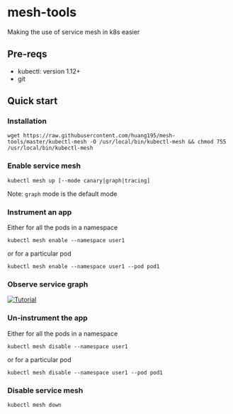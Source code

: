 # mesh-tools

Making the use of service mesh in k8s easier

## Pre-reqs

* kubectl: version 1.12+
* git

## Quick start

### Installation

```
wget https://raw.githubusercontent.com/huang195/mesh-tools/master/kubectl-mesh -O /usr/local/bin/kubectl-mesh && chmod 755 /usr/local/bin/kubectl-mesh
```

### Enable service mesh 

```
kubectl mesh up [--mode canary|graph|tracing]
```
Note: `graph` mode is the default mode

### Instrument an app

Either for all the pods in a namespace

```
kubectl mesh enable --namespace user1
```

or for a particular pod

```
kubectl mesh enable --namespace user1 --pod pod1
```

### Observe service graph
[![Tutorial](https://img.youtube.com/vi/mhxlBfTRcJM/hqdefault.jpg)](https://youtu.be/mhxlBfTRcJM)

### Un-instrument the app

Either for all the pods in a namespace
```
kubectl mesh disable --namespace user1
```

or for a particular pod

```
kubectl mesh disable --namespace user1 --pod pod1
```

### Disable service mesh

```
kubectl mesh down
```

